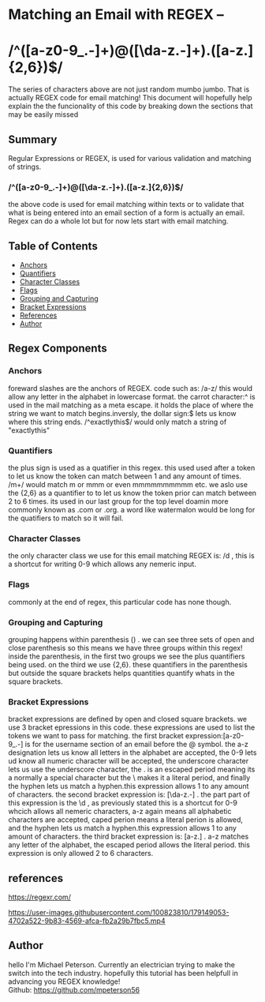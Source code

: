 # Matching an Email with REGEX –
# /^([a-z0-9_\.-]+)@([\da-z\.-]+)\.([a-z\.]{2,6})$/

The series of characters above are not just random mumbo jumbo. That is actually REGEX code for email matching! This document will hopefully help explain the the funcionality of this code by breaking down the sections that may be easily missed

## Summary

Regular Expressions or REGEX, is used for various validation and matching of strings.
### /^([a-z0-9_\.-]+)@([\da-z\.-]+)\.([a-z\.]{2,6})$/ 
 the above code is used for email matching within texts or to validate that what is being entered into an email section of a form is actually an email. Regex can do a whole lot but for now lets start with email matching.
## Table of Contents

- [Anchors](#anchors)
- [Quantifiers](#quantifiers)
- [Character Classes](#character-classes)
- [Flags](#flags)
- [Grouping and Capturing](#grouping-and-capturing)
- [Bracket Expressions](#bracket-expressions)
- [References](#references)
- [Author](#author)


## Regex Components

### Anchors
foreward slashes are the anchors of REGEX. code such as: /a-z/ this would allow any letter in the alphabet in lowercase format.
the carrot character:^ is used in the mail matching as a meta escape. it holds the place of where the string we want to match begins.inversly, the dollar sign:$ lets us know where this string ends.
/^exactlythis$/ would only match a string of "exactlythis"
### Quantifiers
the plus sign is used as a quatifier in this regex. this used used after a token to let us know the token can match between 1 and any amount of times. /m+/ would match m or mmm or even mmmmmmmmmm etc. we aslo use the {2,6} as a quantifier to to let us know the token prior can match between 2 to 6 times. its used in our last group for the top level doamin more commonly known as .com or .org. a word like watermalon would be long for the quatifiers to match so it will fail.


### Character Classes
the only character class we use for this email matching REGEX is: /d , this is a shortcut for writing 0-9 which allows any nemeric input.
### Flags
commonly at the end of regex, this particular code has none though.
### Grouping and Capturing
grouping happens within parenthesis () . we can see three sets of open and close parenthesis so this means we have three groups within this regex! inside the parenthesis, in the first two groups we see the plus quantifiers being used. on the third we use {2,6}. these quantifiers in the parenthesis but outside the square brackets helps quantities quantify whats in the square brackets.
### Bracket Expressions
bracket expressions are defined by open and closed square brackets. we use 3 bracket epressions in this code. these expressions are used to list the tokens we want to pass for matching. the first bracket expression:[a-z0-9_\.-] is for the username section of an email before the @ symbol. the a-z designation lets us know all letters in the alphabet are accepted, the 0-9 lets ud know all numeric character will be accepted, the underscore character lets us use the underscore character, the \. is an escaped period meaning its a normally a special character but the \ makes it a literal period, and finally the hyphen lets us match a hyphen.this expression allows 1 to any amount of characters. the second bracket expression is: [\da-z\.-] . the part part of this expression is the \d , as previously stated this is a shortcut for 0-9 whcich allows all nemeric characters, a-z again means all alphabetic characters are accepted, caped perion means a literal perion is allowed, and the hyphen lets us match a hyphen.this expression allows 1 to any amount of characters. the third bracket expression is: [a-z\.] . a-z matches any letter of the alphabet, the escaped period allows the literal period. this expression is only allowed 2 to 6 characters.



## references
https://regexr.com/

https://user-images.githubusercontent.com/100823810/179149053-4702a522-9b83-4569-afca-fb2a29b7fbc5.mp4

## Author
hello I'm Michael Peterson. Currently an electrician trying to make the switch into the tech industry. hopefully this tutorial has been helpfull in advancing you REGEX knowledge!  
Github: https://github.com/mpeterson56
